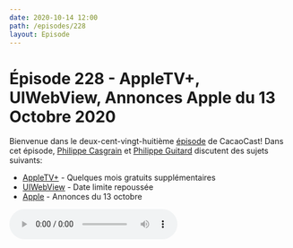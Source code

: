 ```yaml
---
date: 2020-10-14 12:00
path: /episodes/228
layout: Episode
---
```

# Épisode 228 - AppleTV+, UIWebView, Annonces Apple du 13 Octobre 2020
<p>Bienvenue dans le deux-cent-vingt-huiti&egrave;me&nbsp;<a href="https://cacaocast.com/media/cacaocast_228.mp3" title="CacaoCast Episode 228">épisode</a> de CacaoCast! Dans cet épisode, <a href="http://www.twitter.com/philippec" title="Philippe Casgrain sur Twitter">Philippe Casgrain</a> et <a href="http://www.twitter.com/cacaocast" title="Philippe Guitard sur Twitter">Philippe Guitard</a> discutent des sujets suivants:</p>
<ul>
<li><a href="https://www.mac4ever.com/actu/157608_l-annee-gratuite-d-appletv-etendue-jusqu-a-fevrier-2021-dickinson-s2-le-8-janvier" title="AppleTV+">AppleTV+</a> - Quelques mois gratuits supplémentaires</li>
<li><a href="https://developer.apple.com/news/?id=edwud51q" title="UIWebView">UIWebView</a> - Date limite repoussée</li>
<li><a href="https://www.apple.com/ca/fr/apple-events/october-2020/" title="Apple">Apple</a> - Annonces du 13 octobre</li>
</ul>
<p><audio controls><source src="https://cacaocast.com/media/cacaocast_228.mp3" type="audio/mpeg"><source src="https://cacaocast.com/media/cacaocast_228.mp3" type="audio/mp4">Votre navigateur ne supporte pas l'élément audio / Your browser does not support the audio element.</audio></p>
